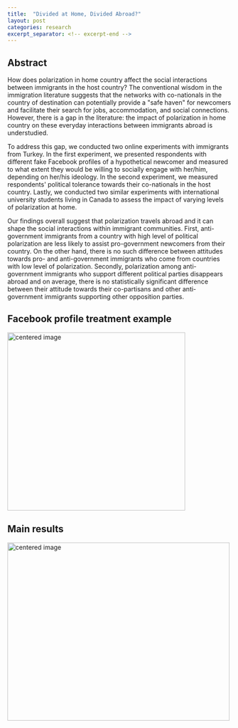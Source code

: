 ```yaml
---
title:  "Divided at Home, Divided Abroad?"
layout: post
categories: research
excerpt_separator: <!-- excerpt-end -->
---
```


<!-- excerpt-end -->

## Abstract 

How does polarization in home country affect the social interactions between immigrants in the host country? The conventional wisdom in the immigration literature suggests that the networks with co-nationals in the country of destination can potentially provide a "safe haven" for newcomers and facilitate their search for jobs, accommodation, and social connections. However, there is a gap in the literature: the impact of polarization in home country on these everyday interactions between immigrants abroad is understudied.

To address this gap, we conducted two online experiments with immigrants from Turkey. In the first experiment, we presented respondents with different fake Facebook profiles of a hypothetical newcomer and measured to what extent they would be willing to socially engage with her/him, depending on her/his ideology. In the second experiment, we measured respondents' political tolerance towards their co-nationals in the host country. Lastly, we conducted two similar experiments with international university students living in Canada to assess the impact of varying levels of polarization at home.

Our findings overall suggest that polarization travels abroad and it can shape the social interactions within immigrant communities. First, anti-government immigrants from a country with high level of political polarization are less likely to assist pro-government newcomers from their country. On the other hand, there is no such difference between attitudes towards pro- and anti-government immigrants who come from countries with low level of polarization. Secondly, polarization among anti-government immigrants who support different political parties disappears abroad and on average, there is no statistically significant difference between their attitude towards their co-partisans and other anti-government immigrants supporting other opposition parties.

## Facebook profile treatment example
<img src="https://user-images.githubusercontent.com/52057643/150061386-8f9b2553-1b95-4557-8cab-a588151ea8c8.png" width="400" height="400" alt="centered image" />

## Main results
<img src="https://user-images.githubusercontent.com/52057643/150061336-ae039e4a-7b26-4d0d-95e1-4651ec24e470.png" width="500" height="400" alt="centered image" />


